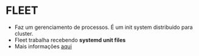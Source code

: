 # FLEET
* Faz um gerenciamento de processos. É um init system distribuido para cluster.
* Fleet trabalha recebendo **systemd unit files**
* Mais informações [aqui](https://coreos.com/fleet/docs/latest/) 